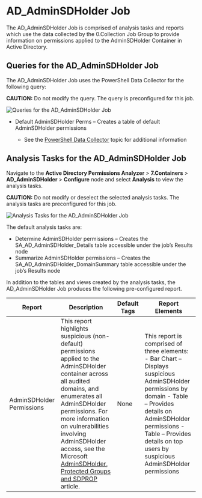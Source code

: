 # AD_AdminSDHolder Job

The AD_AdminSDHolder Job is comprised of analysis tasks and reports which use the data collected by
the 0.Collection Job Group to provide information on permissions applied to the AdminSDHolder
Container in Active Directory.

## Queries for the AD_AdminSDHolder Job

The AD_AdminSDHolder Job uses the PowerShell Data Collector for the following query:

**CAUTION:** Do not modify the query. The query is preconfigured for this job.

![Queries for the AD_AdminSDHolder Job](/img/product_docs/accessanalyzer/11.6/solutions/activedirectorypermissionsanalyzer/containers/adminsdholderquery.webp)

- Default AdminSDHolder Perms – Creates a table of default AdminSDHolder permissions

    - See the
      [PowerShell Data Collector](/docs/accessanalyzer/11.6/admin/datacollector/powershell/overview.md)
      topic for additional information

## Analysis Tasks for the AD_AdminSDHolder Job

Navigate to the **Active Directory Permissions Analyzer** > **7.Containers** >
**AD_AdminSDHolder** > **Configure** node and select **Analysis** to view the analysis tasks.

**CAUTION:** Do not modify or deselect the selected analysis tasks. The analysis tasks are
preconfigured for this job.

![Analysis Tasks for the AD_AdminSDHolder Job](/img/product_docs/accessanalyzer/11.6/solutions/activedirectorypermissionsanalyzer/containers/adminsdholderanalysis.webp)

The default analysis tasks are:

- Determine AdminSDHolder permissions – Creates the SA_AD_AdminSDHolder_Details table accessible
  under the job’s Results node
- Summarize AdminSDHolder permissions – Creates the SA_AD_AdminSDHolder_DomainSummary table
  accessible under the job’s Results node

In addition to the tables and views created by the analysis tasks, the AD_AdminSDHolder Job produces
the following pre-configured report.

| Report                    | Description                                                                                                                                                                                                                                                                                                                                                                                          | Default Tags | Report Elements                                                                                                                                                                                                                                           |
| ------------------------- | ---------------------------------------------------------------------------------------------------------------------------------------------------------------------------------------------------------------------------------------------------------------------------------------------------------------------------------------------------------------------------------------------------- | ------------ | --------------------------------------------------------------------------------------------------------------------------------------------------------------------------------------------------------------------------------------------------------- |
| AdminSDHolder Permissions | This report highlights suspicious (non-default) permissions applied to the AdminSDHolder container across all audited domains, and enumerates all AdminSDHolder permissions. For more information on vulnerabilities involving AdminSDHolder access, see the Microsoft [AdminSDHolder, Protected Groups and SDPROP](https://technet.microsoft.com/en-us/library/2009.09.sdadminholder.aspx) article. | None         | This report is comprised of three elements: - Bar Chart – Displays suspicious AdminSDHolder permissions by domain - Table – Provides details on AdminSDHolder permissions - Table – Provides details on top users by suspicious AdminSDHolder permissions |
